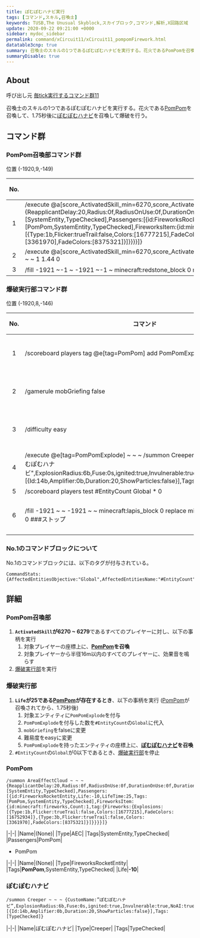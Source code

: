 ```yaml
---
title: ぽむぽむハナビ実行
tags: [コマンド,スキル,召喚士]
keywords: TUSB,The Unusual Skyblock,スカイブロック,コマンド,解析,X回路区域
update: 2020-09-22 09:21:00 +0000
sidebar: mydoc_sidebar
permalink: command/xCircuit11/xCircuit11_pompomFirework.html
datatable3cnp: true
summary: 召喚士のスキルの1つであるぽむぽむハナビを実行する。花火であるPomPomを召喚して、1.75秒後にぽむぽむハナビを召喚して爆破を行う。
summaryDisable: true
---
```


## About

<span class="tagBlack">呼び出し元</span> [毎tick実行するコマンド群11]({{site.baseurl}}/command/xCircuit11/xCircuit11_command.html)

召喚士のスキルの1つであるぽむぽむハナビを実行する。花火である[PomPom](#pompom)を召喚して、1.75秒後に[ぽむぽむハナビ](#ぽむぽむハナビ)を召喚して爆破を行う。

## コマンド群

### PomPom召喚部コマンド群

<span class="tagYellow">位置</span> (-1920,9,-149)

<div class="datatable3cnp-begin"></div>

|No.|コマンド|状態|
|:-:|-|-|
|1|/execute @a[score_ActivatedSkill_min=6270,score_ActivatedSkill=6279] ~ ~ ~ /summon AreaEffectCloud ~ ~ ~ {ReapplicantDelay:20,Radius:0f,RadiusOnUse:0f,DurationOnUse:0f,Duration:0,RadiusPerTick:0f,WaitTime:10,Age:0,Particle:take,Tags:[SystemEntity,TypeChecked],Passengers:[{id:FireworksRocketEntity,Life:-10,LifeTime:25,Tags:[PomPom,SystemEntity,TypeChecked],FireworksItem:{id:minecraft:fireworks,Count:1,tag:{Fireworks:{Explosions:[{Type:1b,Flicker:trueTrail:false,Colors:[16777215],FadeColors:[16752934]},{Type:3b,Flicker:trueTrail:false,Colors:[3361970],FadeColors:[8375321]}]}}}}]}|
|2|/execute @a[score_ActivatedSkill_min=6270,score_ActivatedSkill=6279] ~ ~ ~ /playsound entity.creeper.primed master @a[r=16] ~ ~ ~ 1 1.44 0|
|3|/fill -1921 ~-1 ~ -1921 ~-1 ~ minecraft:redstone_block 0 replace minecraft:lapis_block 0 ###ぽむ爆待機|

<div class="datatable3cnp-end"></div>

### 爆破実行部コマンド群

<span class="tagYellow">位置</span> (-1920,8,-146)

<div class="datatable3cnp-begin"></div>

|No.|コマンド|状態|
|:-:|-|-|
|1|/scoreboard players tag @e[tag=PomPom] add PomPomExplode {Life:25}|リピート|
|2|/gamerule mobGriefing false|条件付き|
|3|/difficulty easy|条件付き|
|4|/execute @e[tag=PomPomExplode] ~ ~ ~ /summon Creeper ~ ~ ~ {CustomName:"ぽむぽむハナビ",ExplosionRadius:6b,Fuse:0s,ignited:true,Invulnerable:true,NoAI:true,ActiveEffects:[{Id:14b,Amplifier:0b,Duration:20,ShowParticles:false}],Tags:[TypeChecked]}|条件付き|
|5|/scoreboard players test #EntityCount Global * 0|
|6|/fill -1921 ~ ~ -1921 ~ ~ minecraft:lapis_block 0 replace minecraft:redstone_block 0 ###ストップ|条件付き|

<div class="datatable3cnp-end"></div>

### No.1のコマンドブロックについて

No.1のコマンドブロックには、以下のタグが付与されている。

```mcfunction
CommandStats:{AffectedEntitiesObjective:"Global",AffectedEntitiesName:"#EntityCount"}
```

## 詳細

### PomPom召喚部

1. **`ActivatedSkill`が6270 ~ 6279**であるすべてのプレイヤーに対し、以下の事柄を実行
   1. 対象プレイヤーの座標上に、**[PomPom](#pompom)を召喚**
   2. 対象プレイヤーから半径16m以内のすべてのプレイヤーに、効果音を鳴らす
2. [爆破実行部](#爆破実行部)を実行

### 爆破実行部

1. **`Life`が25である[PomPom](#pompom)が存在するとき**、以下の事柄を実行 ([PomPom](#pompom)が召喚されてから、1.75秒後)
   1. 対象エンティティに`PomPomExplode`を付与
   2. `PomPomExplode`を付与した数を`#EntityCount`の`Global`に代入
   3. `mobGriefing`をfalseに変更
   4. 難易度をeasyに変更
   5. `PomPomExplode`を持ったエンティティの座標上に、**[ぽむぽむハナビ](#ぽむぽむハナビ)を召喚**
2. `#EntityCount`の`Global`が0以下であるとき、[爆破実行部](#爆破実行部)を停止

### PomPom

```mcfunction
/summon AreaEffectCloud ~ ~ ~ {ReapplicantDelay:20,Radius:0f,RadiusOnUse:0f,DurationOnUse:0f,Duration:0,RadiusPerTick:0f,WaitTime:10,Age:0,Particle:take,Tags:[SystemEntity,TypeChecked],Passengers:[{id:FireworksRocketEntity,Life:-10,LifeTime:25,Tags:[PomPom,SystemEntity,TypeChecked],FireworksItem:{id:minecraft:fireworks,Count:1,tag:{Fireworks:{Explosions:[{Type:1b,Flicker:trueTrail:false,Colors:[16777215],FadeColors:[16752934]},{Type:3b,Flicker:trueTrail:false,Colors:[3361970],FadeColors:[8375321]}]}}}}]}
```

|-|-|
|Name|(None)|
|Type|AEC|
|Tags|SystemEntity,TypeChecked|
|Passengers|PomPom|

- PomPom

|-|-|
|Name|(None)|
|Type|FireworksRocketEntity|
|Tags|**PomPom**,SystemEntity,TypeChecked|
|Life|**-10**|

### ぽむぽむハナビ

```mcfunction
/summon Creeper ~ ~ ~ {CustomName:”ぽむぽむハナビ”,ExplosionRadius:6b,Fuse:0s,ignited:true,Invulnerable:true,NoAI:true,ActiveEffects:[{Id:14b,Amplifier:0b,Duration:20,ShowParticles:false}],Tags:[TypeChecked]}
```

|-|-|
|Name|ぽむぽむハナビ|
|Type|Creeper|
|Tags|TypeChecked|

